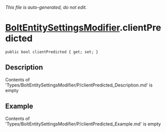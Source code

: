 *This file is auto-generated, do not edit.*

# [BoltEntitySettingsModifier](Types/BoltEntitySettingsModifier.md).clientPredicted
`public bool clientPredicted { get; set; }`
## Description
Contents of 'Types/BoltEntitySettingsModifier/P/clientPredicted_Description.md' is empty
## Example
Contents of 'Types/BoltEntitySettingsModifier/P/clientPredicted_Example.md' is empty
